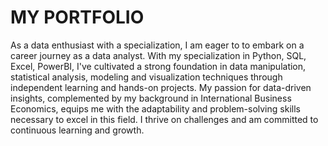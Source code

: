 # MY PORTFOLIO
As a data enthusiast with a specialization, I am eager to to embark on a career journey as a data analyst. With my specialization in Python, SQL, Excel, PowerBI, I've cultivated a strong foundation in data manipulation, statistical analysis, modeling and visualization techniques through independent learning and hands-on projects. My passion for data-driven insights, complemented by my background in International Business Economics, equips me with the adaptability and problem-solving skills necessary to excel in this field. I thrive on challenges and am committed to continuous learning and growth.
